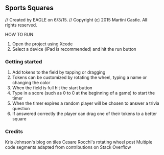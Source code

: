 ## Sports Squares
//  Created by EAGLE on 6/3/15.
//  Copyright (c) 2015 Martini Castle. All rights reserved.


HOW TO RUN

1. Open the project using Xcode
2. Select a device (iPad is recommended) and hit the run button

### Getting started

1. Add tokens to the field by tapping or dragging
2. Tokens can be customized by rotating the wheel, typing a name or changing the color
3. When the field is full hit the start button
4. Type in a score (such as 0 to 0 at the beginning of a game) to start the timer
5. When the timer expires a random player will be chosen to answer a trivia question
6. If answered correctly the player can drag one of their tokens to a better square

### Credits

Kris Johnson's blog on tiles
Cesare Rocchi's rotating wheel post
Multiple code segments adapted from contributions on Stack Overflow
